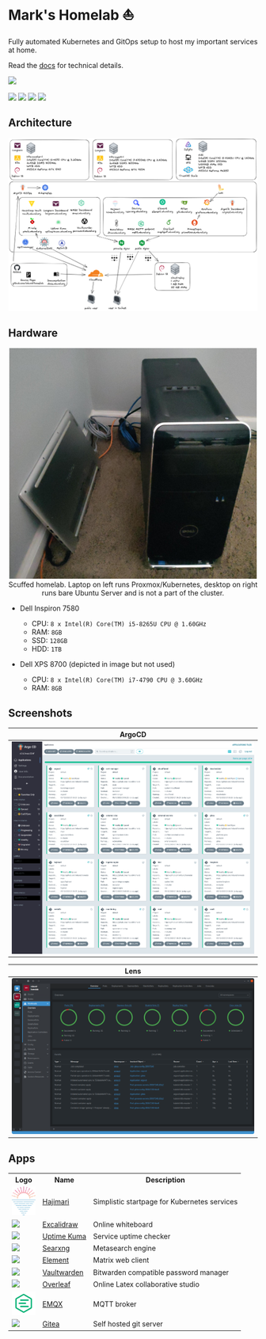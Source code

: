 # Mark's Homelab :sailboat:

Fully automated Kubernetes and GitOps setup to host my important services at home.

Read the [docs](https://docs.mbund.org) for technical details.

<a href="https://docs.mbund.org"><img src="https://argocd.mbund.org/api/badge?name=argocd&revision=true"></a>

<a href="https://grafana.mbund.org/d/b250375b-77ce-456f-9c27-6c38221dd21a/misc?orgId=1&viewPanel=2"><img src="https://grafana-fetch-cache.mbund.org/argocd-applications" height="150"></a>
<a href="https://grafana.mbund.org/d/b250375b-77ce-456f-9c27-6c38221dd21a/misc?orgId=1&viewPanel=3"><img src="https://grafana-fetch-cache.mbund.org/server-uptime" height="150"></a>
<a href="https://grafana.mbund.org/d/b250375b-77ce-456f-9c27-6c38221dd21a/misc?orgId=1&viewPanel=5"><img src="https://grafana-fetch-cache.mbund.org/internet-connectivity"></a>
<a href="https://grafana.mbund.org/d/b250375b-77ce-456f-9c27-6c38221dd21a/misc?orgId=1&viewPanel=6"><img src="https://grafana-fetch-cache.mbund.org/memory-usage"></a>

## Architecture

<a href="https://excalidraw.com/#json=kshmBqYvL_cPoKnck2Cc2,OQM1UKY0l-UEa_Ya3PBc6A">
    <img src="docs/excalidraw/architecture.png">
</a>

## Hardware

<div align="center">
  <img src="docs/images/homelab.jpg" alt="Hardware used in the homelab" width="500" />
  <div>Scuffed homelab. Laptop on left runs Proxmox/Kubernetes, desktop on right runs bare Ubuntu Server and is not a part of the cluster.</div>
</div>

- Dell Inspiron 7580
    - CPU: `8 x Intel(R) Core(TM) i5-8265U CPU @ 1.60GHz`
    - RAM: `8GB`
    - SSD: `128GB`
    - HDD: `1TB`

- Dell XPS 8700 (depicted in image but not used)
    - CPU: `8 x Intel(R) Core(TM) i7-4790 CPU @ 3.60GHz`
    - RAM: `8GB`

## Screenshots

| ArgoCD |
| :--: |
| ![ArgoCD dashboard screenshot](docs/images/argocd.png) |

| Lens |
| :--: |
| ![Lens (Kubernetes dashboard screenshot)](docs/images/lens.png) |

## Apps

<table>
    <tr>
        <th>Logo</th> <th>Name</th> <th>Description</th>
    </tr>
    <tr>
        <td><img src="https://raw.githubusercontent.com/toboshii/hajimari/main/assets/logo.png" width="48">
        <td><a href="https://hajimari.io">Hajimari</a></td>
        <td>Simplistic startpage for Kubernetes services</td>
    </tr>
    <tr>
        <td><img src="https://docs.excalidraw.com/img/logo.svg" width="48">
        <td><a href="https://docs.excalidraw.com">Excalidraw</a></td>
        <td>Online whiteboard</td>
    </tr>
    <tr>
        <td><img src="https://raw.githubusercontent.com/loganmarchione/homelab-svg-assets/main/assets/uptimekuma.svg" width="48">
        <td><a href="https://github.com/louislam/uptime-kuma">Uptime Kuma</a></td>
        <td>Service uptime checker</td>
    </tr>
    <tr>
        <td><img src="https://raw.githubusercontent.com/loganmarchione/homelab-svg-assets/main/assets/searxng.svg" width="48">
        <td><a href="https://searxng.org">Searxng</a></td>
        <td>Metasearch engine</td>
    </tr>
    <tr>
        <td><img src="https://raw.githubusercontent.com/loganmarchione/homelab-svg-assets/main/assets/element.svg" width="48">
        <td><a href="https://element.io">Element</a></td>
        <td>Matrix web client</td>
    </tr>
    <tr>
        <td><img src="https://raw.githubusercontent.com/loganmarchione/homelab-svg-assets/main/assets/vaultwarden.svg" width="48">
        <td><a href="https://github.com/dani-garcia/vaultwarden">Vaultwarden</a></td>
        <td>Bitwarden compatible password manager</td>
    </tr>
    <tr>
        <td><img src="https://images.ctfassets.net/nrgyaltdicpt/h9dpHuVys19B1sOAWvbP6/5f8d4c6d051f63e4ba450befd56f9189/ologo_square_colour_light_bg.svg" width="48">
        <td><a href="https://overleaf.com">Overleaf</a></td>
        <td>Online Latex collaborative studio</td>
    </tr>
    <tr>
        <td><img src="docs/images/emqx.svg" width="48">
        <td><a href="https://emqx.io">EMQX</a></td>
        <td>MQTT broker</td>
    </tr>
        <tr>
        <td><img src="https://raw.githubusercontent.com/loganmarchione/homelab-svg-assets/main/assets/gitea.svg" width="48">
        <td><a href="https://gitea.io">Gitea</a></td>
        <td>Self hosted git server</td>
    </tr>
</table>
